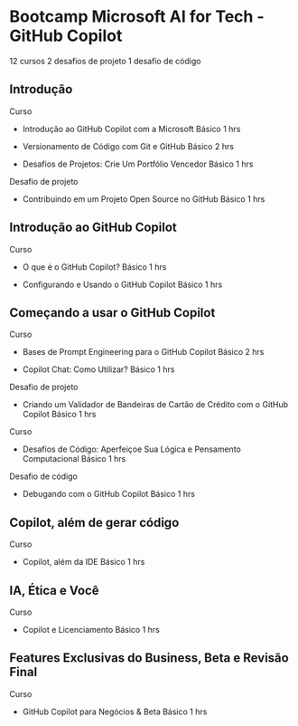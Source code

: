 # Bootcamp Microsoft AI for Tech - GitHub Copilot

12 cursos
2 desafios de projeto
1 desafio de código

## Introdução

Curso

- Introdução ao GitHub Copilot com a Microsoft
  Básico
  1 hrs

- Versionamento de Código com Git e GitHub
  Básico
  2 hrs

- Desafios de Projetos: Crie Um Portfólio Vencedor
  Básico
  1 hrs

Desafio de projeto

- Contribuindo em um Projeto Open Source no GitHub
  Básico
  1 hrs

## Introdução ao GitHub Copilot

Curso

- O que é o GitHub Copilot?
  Básico
  1 hrs

- Configurando e Usando o GitHub Copilot
  Básico
  1 hrs

## Começando a usar o GitHub Copilot

Curso

- Bases de Prompt Engineering para o GitHub Copilot
  Básico
  2 hrs

- Copilot Chat: Como Utilizar?
  Básico
  1 hrs

Desafio de projeto

- Criando um Validador de Bandeiras de Cartão de Crédito com o GitHub Copilot
  Básico
  1 hrs

Curso

- Desafios de Código: Aperfeiçoe Sua Lógica e Pensamento Computacional
  Básico
  1 hrs

Desafio de código

- Debugando com o GitHub Copilot
  Básico
  1 hrs

## Copilot, além de gerar código

Curso

- Copilot, além da IDE
  Básico
  1 hrs

## IA, Ética e Você

Curso

- Copilot e Licenciamento
  Básico
  1 hrs

## Features Exclusivas do Business, Beta e Revisão Final

Curso

- GitHub Copilot para Negócios & Beta
  Básico
  1 hrs
